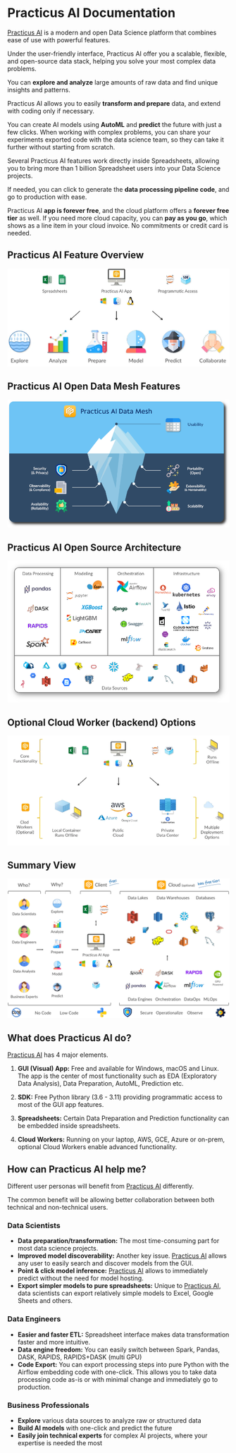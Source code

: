 # Practicus AI Documentation

[Practicus AI](https://practicus.ai/) is a modern and open Data Science platform that combines ease of use with powerful features. 

Under the user-friendly interface, Practicus AI offer you a scalable, flexible, and open-source data stack, helping you solve your most complex data problems.

You can **explore and analyze** large amounts of raw data and find unique insights and patterns. 

Practicus AI allows you to easily **transform and prepare** data, and extend with coding only if necessary. 

You can create AI models using **AutoML** and **predict** the future with just a few clicks. When working with complex problems, 
you can share your experiments exported code with the data science team, so they can take it further without starting from scratch.

Several Practicus AI features work directly inside Spreadsheets, allowing you to bring more than 1 billion Spreadsheet 
users into your Data Science projects. 

If needed, you can click to generate the **data processing pipeline code**, and go to production with ease. 

Practicus AI **app is forever free**, and the cloud platform offers a **forever free tier** as well. 
If you need more cloud capacity, you can **pay as you go**, which shows as a line item in your cloud invoice. 
No commitments or credit card is needed. 

## Practicus AI Feature Overview

![features](img/features.webp)

## Practicus AI Open Data Mesh Features

![data mesh](img/iceberg.webp)

## Practicus AI Open Source Architecture

![cloud architecture](img/cloud_architecture.webp)

## Optional Cloud Worker (backend) Options 

![deployment overview](img/deployment-overview.webp)

## Summary View

![big_picture](img/big_picture.png)

## What does Practicus AI do?

<a href="https://practicus.ai/">Practicus AI</a> has 4 major elements. 

1) **GUI (Visual) App:** Free and available for Windows, macOS and Linux. The app is the center of most 
functionality such as EDA (Exploratory Data Analysis), Data Preparation, AutoML, Prediction etc.  

2) **SDK:** Free Python library (3.6 - 3.11) providing programmatic access to most of the GUI app features. 

3) **Spreadsheets:** Certain Data Preparation and Prediction functionality can be embedded inside spreadsheets.

4) **Cloud Workers:** Running on your laptop, AWS, GCE, Azure or on-prem, optional Cloud Workers enable advanced functionality. 

## How can Practicus AI help me?

Different user personas will benefit from <a href="https://practicus.ai/">Practicus AI</a> differently.

The common benefit will be allowing better collaboration between both technical and non-technical users.    

### Data Scientists
- **Data preparation/transformation:** The most time-consuming part for most data science projects. 
- **Improved model discoverability:** Another key issue. [Practicus AI](https://practicus.ai/) allows any user to easily 
search and discover models from the GUI.   
- **Point & click model inference:** [Practicus AI](https://practicus.ai/) allows to immediately predict 
without the need for model hosting. 
- **Export simpler models to pure spreadsheets:** Unique to [Practicus AI](https://practicus.ai/), data scientists can export
relatively simple models to Excel, Google Sheets and others.

### Data Engineers
- **Easier and faster ETL:** Spreadsheet interface makes data transformation faster and more intuitive.
- **Data engine freedom:** You can easily switch between Spark, Pandas, DASK, RAPIDS, RAPIDS+DASK (multi GPU)
- **Code Export:** You can export processing steps into pure Python with the Airflow embedding code with one-click. 
This allows you to take data processing code as-is or with minimal change and immediately go to production.  

### Business Professionals
- **Explore** various data sources to analyze raw or structured data
- **Build AI models** with one-click and predict the future
- **Easily join technical experts** for complex AI projects, where your expertise is needed the most


